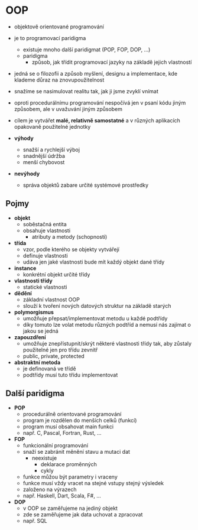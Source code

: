 # OOP

- objektově orientované programování
- je to programovací paridigma
  - existuje mnoho další paridigmat (POP, FOP, DOP, ...)
  - paridigma
    - způsob, jak třídit programovací jazyky na základě jejich vlastností
- jedná se o filozofii a způsob myšlení, designu a implementace, kde klademe důraz na znovupoužitel­nost
- snažíme se nasimulovat realitu tak, jak ji jsme zvyklí vnímat
- oproti procedurálnímu programování nespočívá jen v psaní kódu jiným způsobem, ale v uvažuvání jiným způsobem
- cílem je vytvářet **malé, relativně samostatné** a v různých aplikacích opakovaně použitelné jednotky

- **výhody**
  - snažší a rychlejší výboj
  - snadnější údržba
  - menší chybovost
- **nevýhody**
  - správa objektů zabare určité systémové prostředky

## Pojmy

- **objekt**
  - soběstačná entita
  - obsahuje vlastnosti
    - atributy a metody (schopnosti)
- **třída**
  - vzor, podle kterého se objekty vytvářejí
  - definuje vlastnosti
  - udáva jen jaké vlastnosti bude mít každý objekt dané třídy
- **instance**
  - konkrétní objekt určité třídy
- **vlastnosti třídy**
  - statické vlastnosti
- **dědění**
  - základní vlastnost OOP
  - slouží k tvoření nových datových struktur na základě starých
- **polymorgismus**
  - umožňuje přepsat/implementovat metodu u každé podtřídy
  - díky tomuto lze volat metodu různých podtříd a nemusí nás zajímat o jakou se jedná
- **zapouzdření**
  - umožňuje znepřístupnit/skrýt některé vlastnosti třídy tak, aby zůstaly použitelné jen pro třídu zevnitř
  - public, private, protected
- **abstraktní metoda**
  - je definovaná ve třídě
  - podtřídy musí tuto třídu implementovat

## Další paridigma

- **POP**
  - procedurálně orientované programování
  - program je rozdělen do menších celků (funkcí)
  - program musí obsahovat main funkci
  - např. C, Pascal, Fortran, Rust, ...
- **FOP**
  - funkcionální programování
  - snaží se zabránit měnění stavu a mutaci dat
    - neexistuje
      - deklarace proměnných
      - cykly
  - funkce můžou být parametry i vraceny
  - funkce musí vždy vracet na stejné vstupy stejný výsledek
  - založeno na výrazech
  - např. Haskell, Dart, Scala, F#, ...
- **DOP**
  - v OOP se zaměřujeme na jediný objekt
  - zde se zaměřujeme jak data uchovat a zpracovat
  - např. SQL
